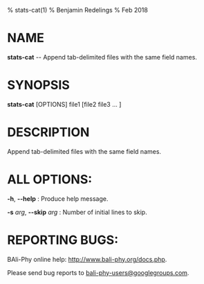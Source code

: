 % stats-cat(1)
% Benjamin Redelings
% Feb 2018

# NAME

**stats-cat** -- Append tab-delimited files with the same field names.

# SYNOPSIS

**stats-cat** [OPTIONS] file1 [file2 file3 ... ]

# DESCRIPTION

Append tab-delimited files with the same field names.

# ALL OPTIONS:
**-h**, **--help**
: Produce help message.

**-s** _arg_, **--skip** _arg_
: Number of initial lines to skip.


# REPORTING BUGS:
 BAli-Phy online help: <http://www.bali-phy.org/docs.php>.

Please send bug reports to <bali-phy-users@googlegroups.com>.

